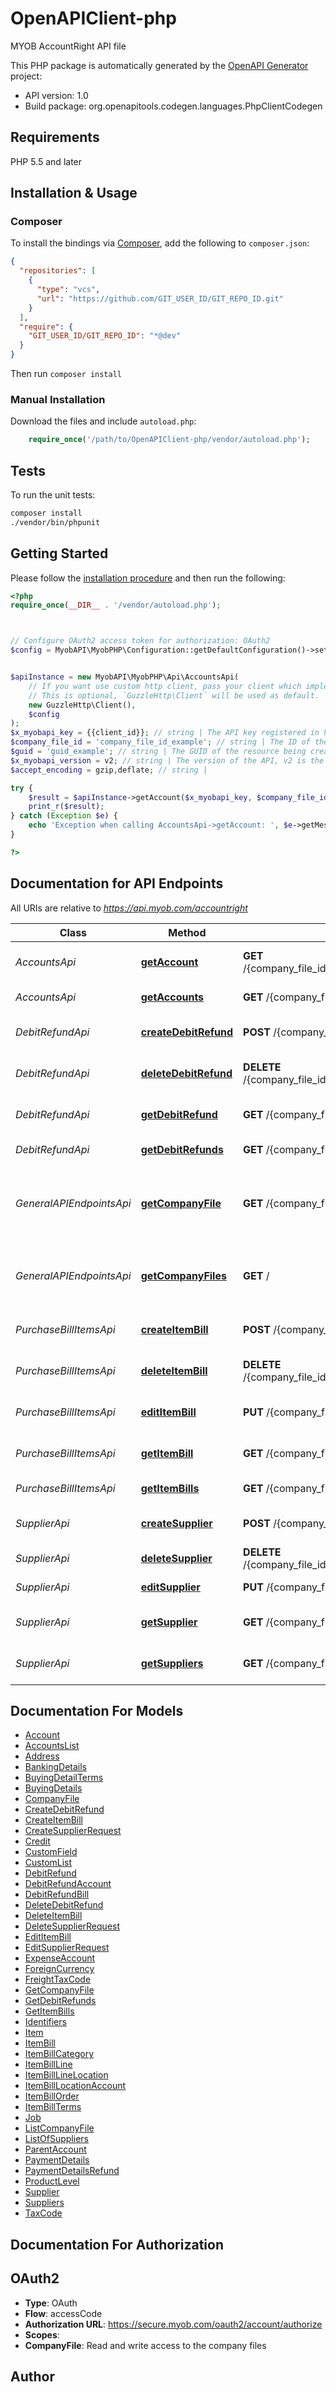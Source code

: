 # OpenAPIClient-php

MYOB AccountRight API file

This PHP package is automatically generated by the [OpenAPI Generator](https://openapi-generator.tech) project:

- API version: 1.0
- Build package: org.openapitools.codegen.languages.PhpClientCodegen

## Requirements

PHP 5.5 and later

## Installation & Usage

### Composer

To install the bindings via [Composer](http://getcomposer.org/), add the following to `composer.json`:

```json
{
  "repositories": [
    {
      "type": "vcs",
      "url": "https://github.com/GIT_USER_ID/GIT_REPO_ID.git"
    }
  ],
  "require": {
    "GIT_USER_ID/GIT_REPO_ID": "*@dev"
  }
}
```

Then run `composer install`

### Manual Installation

Download the files and include `autoload.php`:

```php
    require_once('/path/to/OpenAPIClient-php/vendor/autoload.php');
```

## Tests

To run the unit tests:

```bash
composer install
./vendor/bin/phpunit
```

## Getting Started

Please follow the [installation procedure](#installation--usage) and then run the following:

```php
<?php
require_once(__DIR__ . '/vendor/autoload.php');



// Configure OAuth2 access token for authorization: OAuth2
$config = MyobAPI\MyobPHP\Configuration::getDefaultConfiguration()->setAccessToken('YOUR_ACCESS_TOKEN');


$apiInstance = new MyobAPI\MyobPHP\Api\AccountsApi(
    // If you want use custom http client, pass your client which implements `GuzzleHttp\ClientInterface`.
    // This is optional, `GuzzleHttp\Client` will be used as default.
    new GuzzleHttp\Client(),
    $config
);
$x_myobapi_key = {{client_id}}; // string | The API key registered in https://my.myob.com.au/au/bd/DevAppList.aspx
$company_file_id = 'company_file_id_example'; // string | The ID of the company in use
$guid = 'guid_example'; // string | The GUID of the resource being created
$x_myobapi_version = v2; // string | The version of the API, v2 is the current version
$accept_encoding = gzip,deflate; // string | 

try {
    $result = $apiInstance->getAccount($x_myobapi_key, $company_file_id, $guid, $x_myobapi_version, $accept_encoding);
    print_r($result);
} catch (Exception $e) {
    echo 'Exception when calling AccountsApi->getAccount: ', $e->getMessage(), PHP_EOL;
}

?>
```

## Documentation for API Endpoints

All URIs are relative to *https://api.myob.com/accountright*

Class | Method | HTTP request | Description
------------ | ------------- | ------------- | -------------
*AccountsApi* | [**getAccount**](docs/Api/AccountsApi.md#getaccount) | **GET** /{company_file_id}/GeneralLedger/Account/{guid} | Get an account by GUID
*AccountsApi* | [**getAccounts**](docs/Api/AccountsApi.md#getaccounts) | **GET** /{company_file_id}/GeneralLedger/Account | Gets all accounts
*DebitRefundApi* | [**createDebitRefund**](docs/Api/DebitRefundApi.md#createdebitrefund) | **POST** /{company_file_id}/Sale/DebitRefund | Create a debit refund
*DebitRefundApi* | [**deleteDebitRefund**](docs/Api/DebitRefundApi.md#deletedebitrefund) | **DELETE** /{company_file_id}/Sale/DebitRefund/{guid} | Delete a debit refund
*DebitRefundApi* | [**getDebitRefund**](docs/Api/DebitRefundApi.md#getdebitrefund) | **GET** /{company_file_id}/Sale/DebitRefund/{guid} | Get a debit refund by GUID
*DebitRefundApi* | [**getDebitRefunds**](docs/Api/DebitRefundApi.md#getdebitrefunds) | **GET** /{company_file_id}/Sale/DebitRefund | Get debit refunds
*GeneralAPIEndpointsApi* | [**getCompanyFile**](docs/Api/GeneralAPIEndpointsApi.md#getcompanyfile) | **GET** /{company_file_id} | Get the details of one specific company file
*GeneralAPIEndpointsApi* | [**getCompanyFiles**](docs/Api/GeneralAPIEndpointsApi.md#getcompanyfiles) | **GET** / | List all company files in the users account
*PurchaseBillItemsApi* | [**createItemBill**](docs/Api/PurchaseBillItemsApi.md#createitembill) | **POST** /{company_file_id}/Purchase/Bill/Item | Create a new item bill
*PurchaseBillItemsApi* | [**deleteItemBill**](docs/Api/PurchaseBillItemsApi.md#deleteitembill) | **DELETE** /{company_file_id}/Purchase/Bill/Item/{guid} | Delete an bill of item type
*PurchaseBillItemsApi* | [**editItemBill**](docs/Api/PurchaseBillItemsApi.md#edititembill) | **PUT** /{company_file_id}/Purchase/Bill/Item/{guid} | Update a new item type bill
*PurchaseBillItemsApi* | [**getItemBill**](docs/Api/PurchaseBillItemsApi.md#getitembill) | **GET** /{company_file_id}/Purchase/Bill/Item/{guid} | Get one Bill Item by GUID
*PurchaseBillItemsApi* | [**getItemBills**](docs/Api/PurchaseBillItemsApi.md#getitembills) | **GET** /{company_file_id}/Purchase/Bill/Item | List all the Item bills
*SupplierApi* | [**createSupplier**](docs/Api/SupplierApi.md#createsupplier) | **POST** /{company_file_id}/Contact/Supplier | Create a new supplier
*SupplierApi* | [**deleteSupplier**](docs/Api/SupplierApi.md#deletesupplier) | **DELETE** /{company_file_id}/Contact/Supplier/{guid} | Delete a supplier
*SupplierApi* | [**editSupplier**](docs/Api/SupplierApi.md#editsupplier) | **PUT** /{company_file_id}/Contact/Supplier/{guid} | Edit a supplier
*SupplierApi* | [**getSupplier**](docs/Api/SupplierApi.md#getsupplier) | **GET** /{company_file_id}/Contact/Supplier/{guid} | Get a supplier by GUID
*SupplierApi* | [**getSuppliers**](docs/Api/SupplierApi.md#getsuppliers) | **GET** /{company_file_id}/Contact/Supplier | Fetch a list of all Suppliers


## Documentation For Models

 - [Account](docs/Model/Account.md)
 - [AccountsList](docs/Model/AccountsList.md)
 - [Address](docs/Model/Address.md)
 - [BankingDetails](docs/Model/BankingDetails.md)
 - [BuyingDetailTerms](docs/Model/BuyingDetailTerms.md)
 - [BuyingDetails](docs/Model/BuyingDetails.md)
 - [CompanyFile](docs/Model/CompanyFile.md)
 - [CreateDebitRefund](docs/Model/CreateDebitRefund.md)
 - [CreateItemBill](docs/Model/CreateItemBill.md)
 - [CreateSupplierRequest](docs/Model/CreateSupplierRequest.md)
 - [Credit](docs/Model/Credit.md)
 - [CustomField](docs/Model/CustomField.md)
 - [CustomList](docs/Model/CustomList.md)
 - [DebitRefund](docs/Model/DebitRefund.md)
 - [DebitRefundAccount](docs/Model/DebitRefundAccount.md)
 - [DebitRefundBill](docs/Model/DebitRefundBill.md)
 - [DeleteDebitRefund](docs/Model/DeleteDebitRefund.md)
 - [DeleteItemBill](docs/Model/DeleteItemBill.md)
 - [DeleteSupplierRequest](docs/Model/DeleteSupplierRequest.md)
 - [EditItemBill](docs/Model/EditItemBill.md)
 - [EditSupplierRequest](docs/Model/EditSupplierRequest.md)
 - [ExpenseAccount](docs/Model/ExpenseAccount.md)
 - [ForeignCurrency](docs/Model/ForeignCurrency.md)
 - [FreightTaxCode](docs/Model/FreightTaxCode.md)
 - [GetCompanyFile](docs/Model/GetCompanyFile.md)
 - [GetDebitRefunds](docs/Model/GetDebitRefunds.md)
 - [GetItemBills](docs/Model/GetItemBills.md)
 - [Identifiers](docs/Model/Identifiers.md)
 - [Item](docs/Model/Item.md)
 - [ItemBill](docs/Model/ItemBill.md)
 - [ItemBillCategory](docs/Model/ItemBillCategory.md)
 - [ItemBillLine](docs/Model/ItemBillLine.md)
 - [ItemBillLineLocation](docs/Model/ItemBillLineLocation.md)
 - [ItemBillLocationAccount](docs/Model/ItemBillLocationAccount.md)
 - [ItemBillOrder](docs/Model/ItemBillOrder.md)
 - [ItemBillTerms](docs/Model/ItemBillTerms.md)
 - [Job](docs/Model/Job.md)
 - [ListCompanyFile](docs/Model/ListCompanyFile.md)
 - [ListOfSuppliers](docs/Model/ListOfSuppliers.md)
 - [ParentAccount](docs/Model/ParentAccount.md)
 - [PaymentDetails](docs/Model/PaymentDetails.md)
 - [PaymentDetailsRefund](docs/Model/PaymentDetailsRefund.md)
 - [ProductLevel](docs/Model/ProductLevel.md)
 - [Supplier](docs/Model/Supplier.md)
 - [Suppliers](docs/Model/Suppliers.md)
 - [TaxCode](docs/Model/TaxCode.md)


## Documentation For Authorization



## OAuth2


- **Type**: OAuth
- **Flow**: accessCode
- **Authorization URL**: https://secure.myob.com/oauth2/account/authorize
- **Scopes**: 
- **CompanyFile**: Read and write access to the company files


## Author



